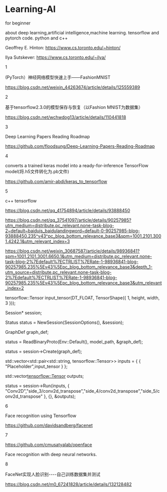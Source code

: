 # Learning-AI
for beginner

about deep learning,artificial intelligence,machine learning. tensorflow and pytorch code. python and c++


 	
Geoffrey E. Hinton: https://www.cs.toronto.edu/~hinton/

Ilya Sutskever: https://www.cs.toronto.edu/~ilya/




1 

(PyTorch）神经网络模型快速上手——FashionMNIST 

https://blog.csdn.net/weixin_44263674/article/details/125559389

2 

基于tensorflow2.3.0的模型保存与恢复（以Fashion MNIST为数据集）

https://blog.csdn.net/wchwdog13/article/details/110441818

3 

Deep Learning Papers Reading Roadmap

https://github.com/floodsung/Deep-Learning-Papers-Reading-Roadmap

4

converts a trained keras model into a ready-for-inference TensorFlow model(将.h5文件转化为.pb文件)

https://github.com/amir-abdi/keras_to_tensorflow

5 

c++ tensorflow

https://blog.csdn.net/qq_41754894/article/details/93888450

https://blog.csdn.net/qq_37541097/article/details/90257985?utm_medium=distribute.pc_relevant.none-task-blog-2~default~baidujs_baidulandingword~default-0-90257985-blog-93888450.235^v43^pc_blog_bottom_relevance_base3&spm=1001.2101.3001.4242.1&utm_relevant_index=3

https://blog.csdn.net/weixin_30687587/article/details/98936841?spm=1001.2101.3001.6650.1&utm_medium=distribute.pc_relevant.none-task-blog-2%7Edefault%7ECTRLIST%7ERate-1-98936841-blog-90257985.235%5Ev43%5Epc_blog_bottom_relevance_base3&depth_1-utm_source=distribute.pc_relevant.none-task-blog-2%7Edefault%7ECTRLIST%7ERate-1-98936841-blog-90257985.235%5Ev43%5Epc_blog_bottom_relevance_base3&utm_relevant_index=2

tensorflow::Tensor input_tensor(DT_FLOAT, TensorShape({ 1, height, width, 3 })); 

Session* session;

Status status = NewSession(SessionOptions(), &session);

GraphDef graph_def;

status = ReadBinaryProto(Env::Default(), model_path, &graph_def);

status = session->Create(graph_def);

std::vector<std::pair<std::string, tensorflow::Tensor>> inputs = { { "Placeholder",input_tensor } };

std::vector<tensorflow::Tensor> outputs;

status = session->Run(inputs, { "Conv2D","side_3/conv2d_transpose","side_4/conv2d_transpose","side_5/conv2d_transpose" }, {}, &outputs);


6 

Face recognition using Tensorflow

https://github.com/davidsandberg/facenet

7

https://github.com/cmusatyalab/openface

Face recognition with deep neural networks.


8

FaceNet实现人脸识别----自己训练数据集并测试

https://blog.csdn.net/m0_67241828/article/details/132128482

